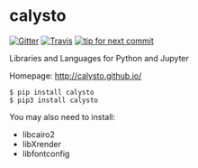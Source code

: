 calysto
=======

[![Gitter](https://badges.gitter.im/Calysto/calysto.svg)](https://gitter.im/Calysto/calysto?utm_source=badge&utm_medium=badge&utm_campaign=pr-badge) [![Travis](https://travis-ci.org/Calysto/calysto.svg?branch=master)](https://travis-ci.org/Calysto/calysto/)  [![tip for next commit](http://prime4commit.com/projects/206.svg)](http://prime4commit.com/projects/206)

Libraries and Languages for Python and Jupyter

Homepage: http://calysto.github.io/

```shell
$ pip install calysto
$ pip3 install calysto
```

You may also need to install:

* libcairo2
* libXrender
* libfontconfig
